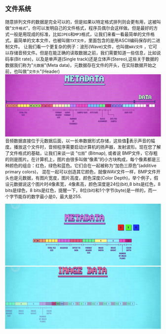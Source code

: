 ## 文件系统
随意排列文件的数据是完全可以的，但是如果以特定格式排列则会更有用，这被叫做“`文件格式`”，你可以发明自己的文件格式，程序员偶尔会这样做。但是最好的方式一般是用现成的标准，比如`JPEG`和`MP3`格式，让我们来看一看最简单的文件格式。最简单的文本文件，也被叫做`TXT文件`，里面包含的是用ASCII编码保存的二进制文件。
让我们看一个更复杂的例子：波形(Wave)文件，也叫做`WAV文件` ，它可以存储音频文件。但是在能正确的读取数据之前，我们需要知道一些信息，比如说码率(Bit rate)，以及是单声道(Single track)还是立体声(Stereo),这些关于数据的数据我们称为"`元数据`"(Meta data)，元数据存在文件的开头，在实际数据开始之前，也叫做“`文件头`”(Header) 
![](FileSystem/images/metadata.png)
音频数据直接位于元数据后面，以一长串数据形式存储，这些值📄表示声音的幅度。播放这个文件时，音频程序需要启动计算机的扬声器，发射波形。现在您了解了文件格式的基础，让我们来谈一谈 "`位图`" (Bitmap), 或者说 BMP文件，它存粗的则是图片。在计算机上，图片由很多叫做“像素”的小方块构成，每个像素都是三种颜色的组合：红色，绿色和蓝色。它们合在一起被称为“加色三原色”(additive primary colors)， 混在一起可以创造其它颜色，就像WAV文件一样，BMP文件开头也是元数据，有图片宽度，图片高度，颜色深度(Color Depth)，举个例子，假设元数据说这个图片时4像素宽，4像素高，颜色深度是24位(bit),8 bits是红色，8 bits是绿色，8 bits是红色，提醒一下，8位(bit)和1个字节(byte)是一样的，而一个字节能存的数字最小是0，最大是255.
<!--<p align="center">-->
<!--    <img src="FileSystem/images/BMPHeader.png" />-->
<!--    <img src="FileSystem/images/BMPData.png" />-->
<!--</p>-->
![](FileSystem/images/BMPHeader.png)
![](FileSystem/images/BMPData.png)










